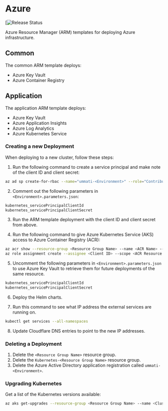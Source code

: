 # Azure

[![Release Status](https://vsrm.dev.azure.com/Ummati/_apis/public/Release/badge/faa9269c-7a85-4eef-b6b4-e980cd871a27/2/2)

Azure Resource Manager (ARM) templates for deploying Azure infrastructure.

## Common

The common ARM template deploys:

- Azure Key Vault
- Azure Container Registry

## Application

The application ARM template deploys:

- Azure Key Vault
- Azure Application Insights
- Azure Log Analytics
- Azure Kubernetes Service

### Creating a new Deployment

When deploying to a new cluster, follow these steps:

1. Run the following command to create a service principal and make note of the client ID and client secret:

```bash
az ad sp create-for-rbac --name="ummati-<Environment>" --role="Contributor" --scopes="/subscriptions/<Subscription ID>/resourceGroups/<Resource Group Name>" --years=999
```

2. Comment out the following parameters in `<Environment>.parameters.json`:

```bash
kubernetes_servicePrincipalClientId
kubernetes_servicePrincipalClientSecret
```

3. Run the ARM template deployment with the client ID and client secret from above.

4. Run the following command to give Azure Kubernetes Service (AKS) access to Azure Container Registry (ACR):

```bash
az acr show --resource-group <Resource Group Name> --name <ACR Name> --query "id" --output tsv
az role assignment create --assignee <Client ID> --scope <ACR Resource ID> --role Reader
```

5. Uncomment the following parameters in `<Environment>.parameters.json` to use Azure Key Vault to retrieve them for future deployments of the same resource.

```bash
kubernetes_servicePrincipalClientId
kubernetes_servicePrincipalClientSecret
```

6. Deploy the Helm charts.

7. Run this command to see what IP address the external services are running on.

```bash
kubectl get services --all-namespaces
```

8. Update Cloudflare DNS entries to point to the new IP addresses.

### Deleting a Deployment

1. Delete the `<Resource Group Name>` resource group.
2. Delete the `Kubernetes-<Resource Group Name>` resource group.
3. Delete the Azure Active Directory application registration called `ummati-<Environment>`.

### Upgrading Kubernetes

Get a list of the Kubernetes versions available:

```bash
az aks get-upgrades --resource-group <Resource Group Name> --name <Cluster Name> --output table
```
